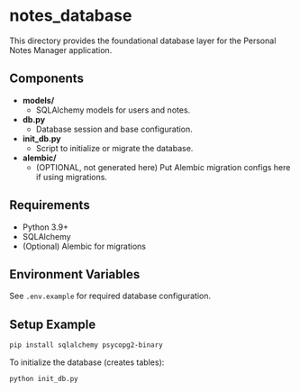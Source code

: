 # notes_database

This directory provides the foundational database layer for the Personal Notes Manager application.

## Components

- **models/**
  - SQLAlchemy models for users and notes.
- **db.py**
  - Database session and base configuration.
- **init_db.py**
  - Script to initialize or migrate the database.
- **alembic/**
  - (OPTIONAL, not generated here) Put Alembic migration configs here if using migrations.

## Requirements

- Python 3.9+
- SQLAlchemy
- (Optional) Alembic for migrations

## Environment Variables

See `.env.example` for required database configuration.

## Setup Example

```sh
pip install sqlalchemy psycopg2-binary
```

To initialize the database (creates tables):
```sh
python init_db.py
```
